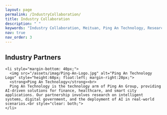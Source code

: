 ```yaml
---
layout: page
permalink: /IndustryCollaboration/
title: Industry Collaboration
description: " "
keywords: "Industry Collaboration, Meituan, Ping An Technology, Research Partnership"
nav: true
nav_order: 3
---
```


<!-- _pages/industry-collaboration.md -->

<div class="industry-collaboration">
  <h2>Industry Partners</h2>
  <ul style="list-style-type: none; padding-left: 0;">
   
    <li style="margin-bottom: 40px;">
      <img src="/assets/imag/Ping-An-Logo.jpg" alt="Ping An Technology Logo" style="height:60px; float:left; margin-right:20px;">
      <strong>Ping An Technology</strong><br>
      Ping An Technology is the technology arm of Ping An Group, providing AI-driven solutions for finance, healthcare, and smart city applications. Our partnership involves research on intelligent systems, digital government, and the deployment of AI in real-world scenarios.<br style="clear: both;">
    </li>
  </ul>
</div>
